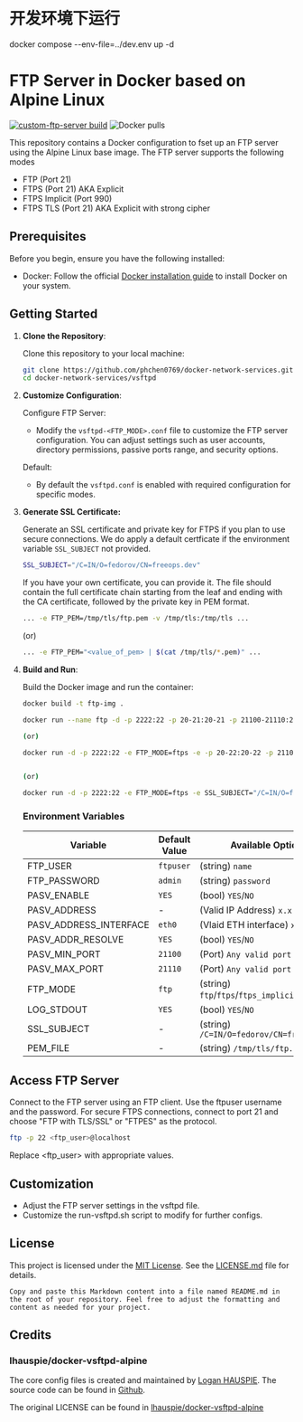 # 开发环境下运行
docker compose --env-file=../dev.env up -d


# FTP Server in Docker based on Alpine Linux

[![custom-ftp-server build](https://github.com/fedorov/custom-ftp-server/actions/workflows/docker-publish.yml/badge.svg)](https://github.com/fedorov/custom-ftp-server/actions/workflows/docker-publish.yml) ![Docker pulls](https://img.shields.io/docker/pulls/fedorov/custom-ftp-server)

This repository contains a Docker configuration to fset up an FTP server using the Alpine Linux base image. The FTP server supports the following modes

* FTP (Port 21)
* FTPS (Port 21) AKA Explicit
* FTPS Implicit (Port 990)
* FTPS TLS (Port 21) AKA Explicit with strong cipher

## Prerequisites

Before you begin, ensure you have the following installed:

* Docker: Follow the official [Docker installation guide](https://docs.docker.com/get-docker/) to install Docker on your system.

## Getting Started

1. **Clone the Repository**:

   Clone this repository to your local machine:

   ```bash
   git clone https://github.com/phchen0769/docker-network-services.git
   cd docker-network-services/vsftpd
   ```

2. **Customize Configuration**:

    Configure FTP Server:
    * Modify the `vsftpd-<FTP_MODE>.conf` file to customize the FTP server configuration. You can adjust settings such as user accounts, directory permissions, passive ports range, and security options.

    Default:
    * By default the `vsftpd.conf` is enabled with required configuration for specific modes.

3. **Generate SSL Certificate:**

    Generate an SSL certificate and private key for FTPS if you plan to use secure connections. We do apply a default certficate if the environment variable `SSL_SUBJECT` not provided.

    ```bash
    SSL_SUBJECT="/C=IN/O=fedorov/CN=freeops.dev"
    ```

    If you have your own certificate, you can provide it. The file should contain the full certificate chain starting from the leaf and ending with the CA certificate, followed by the private key in PEM format.

    ```bash
    ... -e FTP_PEM=/tmp/tls/ftp.pem -v /tmp/tls:/tmp/tls ...
    ```

    (or)

    ```bash
    ... -e FTP_PEM="<value_of_pem> | $(cat /tmp/tls/*.pem)" ...
    ```

4. **Build and Run**:

    Build the Docker image and run the container:

    ```bash
    docker build -t ftp-img .
    
    docker run --name ftp -d -p 2222:22 -p 20-21:20-21 -p 21100-21110:21100-21110 -p 990:990 -v /Volumes/myDriver/Share:/home/ftpuser ftp-img

    (or)

    docker run -d -p 2222:22 -e FTP_MODE=ftps -e -p 20-22:20-22 -p 21100-21110:21100-21110 -p 990:990 custom-ftp-server


    (or)

    docker run -d -p 2222:22 -e FTP_MODE=ftps -e SSL_SUBJECT="/C=IN/O=fedorov/CN=freeops.dev" -p 20-22:20-22 -p 21100-21110:21100-21110 -p 990:990 custom-ftp-server
    ```

   ### Environment Variables

    | Variable | Default Value | Available Options |
    |----------|----------|----------|
    | FTP_USER | `ftpuser` | (string) `name` |
    | FTP_PASSWORD | `admin` | (string) `password` |
    | PASV_ENABLE | `YES` | (bool) `YES`/`NO` |
    | PASV_ADDRESS | - |  (Valid IP Address) `x.x.x.x` |
    | PASV_ADDRESS_INTERFACE | `eth0` | (Vlaid ETH interface) `xth1` |
    | PASV_ADDR_RESOLVE | `YES` | (bool) `YES`/`NO` |
    | PASV_MIN_PORT | `21100` | (Port) `Any valid port` |
    | PASV_MAX_PORT | `21110` | (Port) `Any valid port` |
    | FTP_MODE | `ftp` | (string) `ftp`/`ftps`/`ftps_implicit`/`ftps_tls` |
    | LOG_STDOUT | `YES` | (bool) `YES`/`NO` |
    | SSL_SUBJECT | - | (string) `/C=IN/O=fedorov/CN=freeops.dev` |
    | PEM_FILE | - | (string) `/tmp/tls/ftp.pem` |

## Access FTP Server

Connect to the FTP server using an FTP client. Use the ftpuser username and the password. For secure FTPS connections, connect to port 21 and choose "FTP with TLS/SSL" or "FTPES" as the protocol.

```bash
ftp -p 22 <ftp_user>@localhost
```

Replace <ftp_user> with appropriate values.

## Customization

* Adjust the FTP server settings in the vsftpd file.
* Customize the run-vsftpd.sh script to modify for further configs.

## License

This project is licensed under the [MIT License](LICENSE.md). See the [LICENSE.md](LICENSE.md) file for details.

```
Copy and paste this Markdown content into a file named README.md in the root of your repository. Feel free to adjust the formatting and content as needed for your project.
```

## Credits

### lhauspie/docker-vsftpd-alpine

The core config files is created and maintained by [Logan HAUSPIE](https://github.com/lhauspie). The source code can be found in [Github](https://github.com/lhauspie/docker-vsftpd-alpine).

The original LICENSE can be found in [lhauspie/docker-vsftpd-alpine](https://github.com/lhauspie/docker-vsftpd-alpine/blob/develop/LICENCE)
